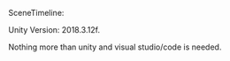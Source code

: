 SceneTimeline:

Unity Version: 2018.3.12f.

Nothing more than unity and visual studio/code is needed.
